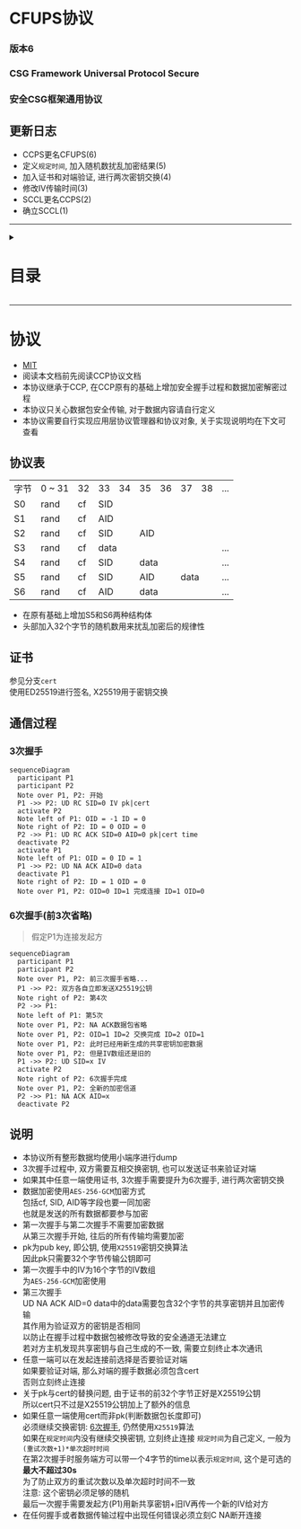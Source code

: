 # CFUPS协议
### 版本6
### CSG Framework Universal Protocol Secure
### 安全CSG框架通用协议

## 更新日志
* CCPS更名CFUPS(6)
* 定义`规定时间`, 加入随机数扰乱加密结果(5)
* 加入证书和对端验证, 进行两次密钥交换(4)
* 修改IV传输时间(3)
* SCCL更名CCPS(2)
* 确立SCCL(1)

---
<details>
<summary>

# 目录

</summary>

* [`协议`](#协议)
  * [`协议表`](#协议表)
  * [`证书`](#证书)
  * [`通信过程`](#通信过程)
    * [`3次握手`](#3次握手)
    * [`6次握手`](#6次握手前3次省略)
  * [`说明`](#说明)

</details>

---
# 协议
* [MIT]()
* 阅读本文档前先阅读CCP协议文档
* 本协议继承于CCP, 在CCP原有的基础上增加安全握手过程和数据加密解密过程
* 本协议只关心数据包安全传输, 对于数据内容请自行定义
* 本协议需要自行实现应用层协议管理器和协议对象, 关于实现说明均在下文可查看

## 协议表
<table>
    <tr>
        <td>字节</td>
        <td>0 ~ 31</td>
        <td>32</td>
        <td>33</td>
        <td>34</td>
        <td>35</td>
        <td>36</td>
        <td>37</td>
        <td>38</td>
        <td>...</td>
    </tr>
    <tr>
        <td>S0</td>
        <td>rand</td>
        <td>cf</td>
        <td colspan=2>SID</td>
        <td colspan=5></td>
    </tr>
    <tr>
        <td>S1</td>
        <td>rand</td>
        <td>cf</td>
        <td colspan=2>AID</td>
        <td colspan=5></td>
    </tr>
    <tr>
        <td>S2</td>
        <td>rand</td>
        <td>cf</td>
        <td colspan=2>SID</td>
        <td colspan=2>AID</td>
        <td colspan=3></td>
    </tr>
    <tr>
        <td>S3</td>
        <td>rand</td>
        <td>cf</td>
        <td colspan=6>data</td>
        <td>...</td>
    </tr>
    <tr>
        <td>S4</td>
        <td>rand</td>
        <td>cf</td>
        <td colspan=2>SID</td>
        <td colspan=4>data</td>
        <td>...</td>
    </tr>
    <tr>
        <td>S5</td>
        <td>rand</td>
        <td>cf</td>
        <td colspan=2>SID</td>
        <td colspan=2>AID</td>
        <td colspan=2>data</td>
        <td>...</td>
    </tr>
    <tr>
        <td>S6</td>
        <td>rand</td>
        <td>cf</td>
        <td colspan=2>AID</td>
        <td colspan=4>data</td>
        <td>...</td>
    </tr>
</table>

* 在原有基础上增加S5和S6两种结构体
* 头部加入32个字节的随机数用来扰乱加密后的规律性

## 证书
参见分支`cert`  
使用ED25519进行签名, X25519用于密钥交换

## 通信过程
### 3次握手
```mermaid
sequenceDiagram
  participant P1
  participant P2
  Note over P1, P2: 开始
  P1 ->> P2: UD RC SID=0 IV pk|cert
  activate P2
  Note left of P1: OID = -1 ID = 0
  Note right of P2: ID = 0 OID = 0
  P2 ->> P1: UD RC ACK SID=0 AID=0 pk|cert time
  deactivate P2
  activate P1
  Note left of P1: OID = 0 ID = 1
  P1 ->> P2: UD NA ACK AID=0 data
  deactivate P1
  Note right of P2: ID = 1 OID = 0
  Note over P1, P2: OID=0 ID=1 完成连接 ID=1 OID=0
```

### 6次握手(前3次省略)
> 假定P1为连接发起方
```mermaid
sequenceDiagram
  participant P1
  participant P2
  Note over P1, P2: 前三次握手省略...
  P1 ->> P2: 双方各自立即发送X25519公钥
  Note right of P2: 第4次
  P2 ->> P1: 
  Note left of P1: 第5次
  Note over P1, P2: NA ACK数据包省略
  Note over P1, P2: OID=1 ID=2 交换完成 ID=2 OID=1
  Note over P1, P2: 此时已经用新生成的共享密钥加密数据
  Note over P1, P2: 但是IV数组还是旧的
  P1 ->> P2: UD SID=x IV
  activate P2
  Note right of P2: 6次握手完成
  Note over P1, P2: 全新的加密信道
  P2 ->> P1: NA ACK AID=x
  deactivate P2
```

## 说明
* 本协议所有整形数据均使用小端序进行dump
* 3次握手过程中, 双方需要互相交换密钥, 也可以发送证书来验证对端
* 如果其中任意一端使用证书, 3次握手需要提升为6次握手, 进行两次密钥交换
* 数据加密使用`AES-256-GCM`加密方式  
  包括cf, SID, AID等字段也要一同加密  
  也就是发送的所有数据都要参与加密
* 第一次握手与第二次握手不需要加密数据  
  从第三次握手开始, 往后的所有传输均需要加密
* pk为pub key, 即公钥, 使用`X25519`密钥交换算法  
  因此pk只需要32个字节传输公钥即可
* 第一次握手中的IV为16个字节的IV数组  
  为`AES-256-GCM`加密使用
* 第三次握手  
  UD NA ACK AID=0 data中的data需要包含32个字节的共享密钥并且加密传输  
  其作用为验证双方的密钥是否相同  
  以防止在握手过程中数据包被修改导致的安全通道无法建立  
  若对方主机发现共享密钥与自己生成的不一致, 需要立刻终止本次通讯
* 任意一端可以在发起连接前选择是否要验证对端  
  如果要验证对端, 那么对端的握手数据必须包含cert  
  否则立刻终止连接
* 关于pk与cert的替换问题, 由于证书的前32个字节正好是X25519公钥  
  所以cert只不过是X25519公钥加上了额外的信息
* 如果任意一端使用cert而非pk(判断数据包长度即可)  
  必须继续交换密钥: [6次握手](#6次握手前3次省略), 仍然使用`X25519`算法  
  如果在`规定时间`内没有继续交换密钥, 立刻终止连接
  `规定时间`为自己定义, 一般为`(重试次数+1)*单次超时时间`  
  在第2次握手时服务端方可以带一个4字节的time以表示`规定时间`, 这个是可选的  
  **最大不超过30s**  
  为了防止双方的重试次数以及单次超时时间不一致  
  注意: 这个密钥必须足够的随机  
  最后一次握手需要发起方(P1)用新共享密钥+旧IV再传一个新的IV给对方
* 在任何握手或者数据传输过程中出现任何错误必须立刻C NA断开连接
